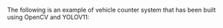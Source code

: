 The following is an example of vehicle counter system that has been built using OpenCV and YOLOV11:
